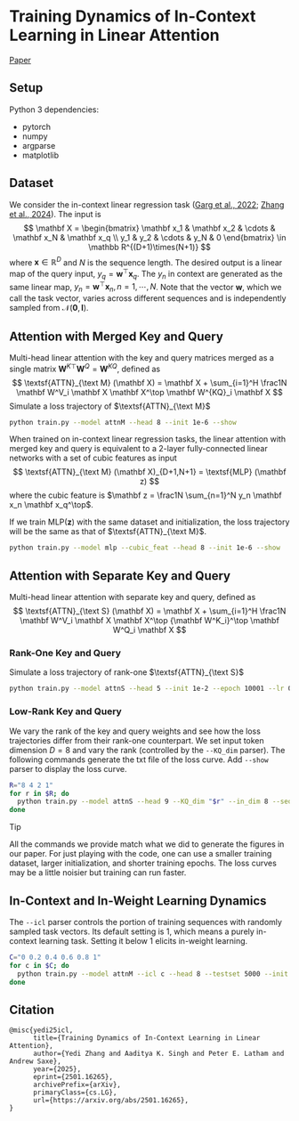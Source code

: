 # Training Dynamics of In-Context Learning in Linear Attention

[Paper](https://arxiv.org/abs/2501.16265)

## Setup

Python 3 dependencies:

- pytorch
- numpy
- argparse
- matplotlib

## Dataset

We consider the in-context linear regression task ([Garg et al., 2022](https://arxiv.org/abs/2208.01066); [Zhang et al., 2024](https://www.jmlr.org/papers/v25/23-1042.html)). The input is
$$
\mathbf X = \begin{bmatrix}
\mathbf x_1 & \mathbf x_2  & \cdots & \mathbf x_N & \mathbf x_q \\
y_1 & y_2 & \cdots & y_N & 0
\end{bmatrix} \in \mathbb R^{(D+1)\times(N+1)}
$$
where $\mathbf x \in \mathbb R^D$ and $N$ is the sequence length. The desired output is a linear map of the query input, $y_q = \mathbf w^\top \mathbf x_q$. The $y_n$ in context are generated as the same linear map, $y_n = \mathbf w^\top \mathbf x_n, n=1,\cdots,N$. Note that the vector $\mathbf w$, which we call the task vector, varies across different sequences and is independently sampled  from $\mathcal N(\mathbf 0,\mathbf I)$.

## Attention with Merged Key and Query

Multi-head linear attention with the key and query matrices merged as a single matrix ${\mathbf W^K}^\top \mathbf W^Q = \mathbf W^{KQ}$, defined as
$$
\textsf{ATTN}_{\text M} (\mathbf X) = \mathbf X + \sum_{i=1}^H \frac1N \mathbf W^V_i \mathbf X \mathbf X^\top \mathbf W^{KQ}_i \mathbf X
$$
Simulate a loss trajectory of $\textsf{ATTN}_{\text M}$

```bash
python train.py --model attnM --head 8 --init 1e-6 --show
```

When trained on in-context linear regression tasks, the linear attention with merged key and query is equivalent to a 2-layer fully-connected linear networks with a set of cubic features as input
$$
\textsf{ATTN}_{\text M} (\mathbf X)_{D+1,N+1} = \textsf{MLP} (\mathbf z)
$$
where the cubic feature is $\mathbf z = \frac1N \sum_{n=1}^N y_n \mathbf x_n \mathbf x_q^\top$. 

If we train $\textsf{MLP} (\mathbf z)$ with the same dataset and initialization, the loss trajectory will be the same as that of $\textsf{ATTN}_{\text M}$.

```bash
python train.py --model mlp --cubic_feat --head 8 --init 1e-6 --show
```

## Attention with Separate Key and Query

Multi-head linear attention with separate key and query, defined as
$$
\textsf{ATTN}_{\text S} (\mathbf X) = \mathbf X + \sum_{i=1}^H \frac1N \mathbf W^V_i \mathbf X \mathbf X^\top {\mathbf W^K_i}^\top \mathbf W^Q_i \mathbf X
$$

### Rank-One Key and Query

Simulate a loss trajectory of rank-one $\textsf{ATTN}_{\text S}$

```bash
python train.py --model attnS --head 5 --init 1e-2 --epoch 10001 --lr 0.02 --show
```
### Low-Rank Key and Query

We vary the rank of the key and query weights and see how the loss trajectories differ from their rank-one counterpart. We set input token dimension $D=8$ and vary the rank (controlled by the `--KQ_dim` parser). The following commands generate the txt file of the loss curve. Add `--show` parser to display the loss curve.

```bash
R="8 4 2 1"
for r in $R; do
  python train.py --model attnS --head 9 --KQ_dim "$r" --in_dim 8 --seq_len 32 --init 5e-3 --trainset_size 80000 --epoch 20001 --lr 0.02
done
```

> [!TIP]
>
> All the commands we provide match what we did to generate the figures in our paper. For just playing with the code, one can use a smaller training dataset, larger initialization, and shorter training epochs. The loss curves may be a little noisier but training can run faster.

## In-Context and In-Weight Learning Dynamics

The `--icl` parser controls the portion of training sequences with randomly sampled task vectors. Its default setting is 1, which means a purely in-context learning task. Setting it below 1 elicits in-weight learning.

```bash
C="0 0.2 0.4 0.6 0.8 1"
for c in $C; do
  python train.py --model attnM --icl c --head 8 --testset 5000 --init 1e-6 --white_cov --lr 0.0005 --epoch 4001;
done
```

## Citation

```
@misc{yedi25icl,
      title={Training Dynamics of In-Context Learning in Linear Attention}, 
      author={Yedi Zhang and Aaditya K. Singh and Peter E. Latham and Andrew Saxe},
      year={2025},
      eprint={2501.16265},
      archivePrefix={arXiv},
      primaryClass={cs.LG},
      url={https://arxiv.org/abs/2501.16265}, 
}
```
